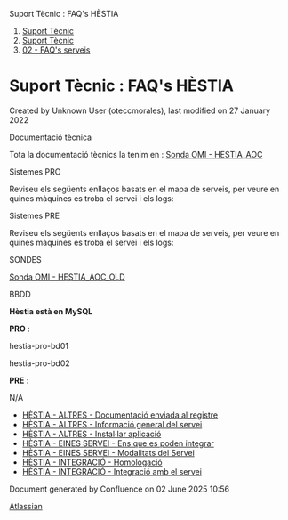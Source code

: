 Suport Tècnic : FAQ's HÈSTIA  

1.  [Suport Tècnic](index.md)
2.  [Suport Tècnic](13893782.md)
3.  [02 - FAQ's serveis](26313393.md)

Suport Tècnic : FAQ's HÈSTIA
============================

Created by Unknown User (oteccmorales), last modified on 27 January 2022

Documentació tècnica

Tota la documentació tècnics la tenim en : [Sonda OMI - HESTIA\_AOC](Sonda-OMI---HESTIA_AOC_34505255.md)

  

Sistemes PRO

Reviseu els següents enllaços basats en el mapa de serveis, per veure en quines màquines es troba el servei i els logs:

  

     

Sistemes PRE

Reviseu els següents enllaços basats en el mapa de serveis, per veure en quines màquines es troba el servei i els logs:

  

     

  

  

SONDES

[Sonda OMI - HESTIA\_AOC\_OLD](Sonda-OMI---HESTIA_AOC_OLD_30867475.md)

BBDD

**Hèstia està en MySQL**

**PRO** :

hestia-pro-bd01

hestia-pro-bd02

**PRE** :

N/A

*   [HÈSTIA - ALTRES - Documentació enviada al registre](64979668.md)
*   [HÈSTIA - ALTRES - Informació general del servei](36339919.md)
*   [HÈSTIA - ALTRES - Instal·lar aplicació](41520363.md)
*   [HÈSTIA - EINES SERVEI - Ens que es poden integrar](26313252.md)
*   [HÈSTIA - EINES SERVEI - Modalitats del Servei](34505060.md)
*   [HÈSTIA - INTEGRACIÓ - Homologació](64979225.md)
*   [HÈSTIA - INTEGRACIÓ - Integració amb el servei](26313433.md)

Document generated by Confluence on 02 June 2025 10:56

[Atlassian](http://www.atlassian.com/)